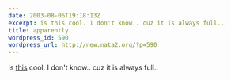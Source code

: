 ```yaml
---
date: 2003-08-06T19:18:13Z
excerpt: is this cool. I don't know.. cuz it is always full..
title: apparently
wordpress_id: 590
wordpress_url: http://new.nata2.org/?p=590
---
```


is <a href="http://www.habbohotel.com/habbo/en/">this</a> cool. I don't know.. cuz it is always full..
